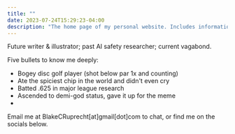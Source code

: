 ```yaml
---
title: ""
date: 2023-07-24T15:29:23-04:00
description: "The home page of my personal website. Includes information about me, contact information, and links to my blog and research papers."
---
```


Future writer & illustrator; past AI safety researcher; current vagabond.

Five bullets to know me deeply:
- Bogey disc golf player (shot below par 1x and counting)
- Ate the spiciest chip in the world and didn't even cry
- Batted .625 in major league research
- Ascended to demi-god status, gave it up for the meme
- 

Email me at BlakeCRuprecht[at]gmail[dot]com to chat, or find me on the socials below.





